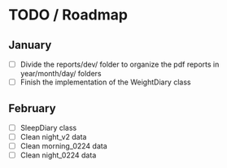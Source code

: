 # TODO / Roadmap

## January
- [ ] Divide the reports/dev/ folder to organize the pdf reports in year/month/day/ folders
- [ ] Finish the implementation of the WeightDiary class

## February
- [ ] SleepDiary class
- [ ] Clean night_v2 data
- [ ] Clean morning_0224 data
- [ ] Clean night_0224 data